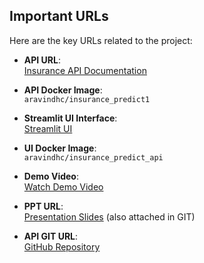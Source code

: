 ## Important URLs

Here are the key URLs related to the project:

- **API URL**:  
  [Insurance API Documentation](https://container-service-2-insurance-api.kayxmfmmd8mag.ap-south-1.cs.amazonlightsail.com/docs#/default/predict_predict_post/docs)

- **API Docker Image**:  
  `aravindhc/insurance_predict1`

- **Streamlit UI Interface**:  
  [Streamlit UI](https://container-service-1.kayxmfmmd8mag.ap-south-1.cs.amazonlightsail.com/)

- **UI Docker Image**:  
  `aravindhc/insurance_predict_api`

- **Demo Video**:  
  [Watch Demo Video](https://youtu.be/Jtp7bBqhWmc)

- **PPT URL**:  
  [Presentation Slides](https://docs.google.com/presentation/d/19E2xiiTcdlHekd9udJjGxCrC5WlD_svhfyNpLigW1b8/edit?usp=sharing) (also attached in GIT)

- **API GIT URL**:  
  [GitHub Repository](https://github.com/aravindh-c/insuranceAPI)
